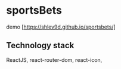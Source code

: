 # sportsBets

demo  [https://shlev9d.github.io/sportsbets/]

## Technology stack

ReactJS, react-router-dom, react-icon, 

